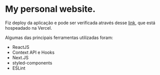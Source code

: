 # My personal website.

Fiz deploy da aplicação e pode ser verificada através desse [link](https://personal-website.vercel.app/), que está hospeadado na Vercel.

Algumas das principais ferramentas utilizadas foram:

- ReactJS
- Context API e Hooks
- Next.JS
- styled-components
- ESLint
